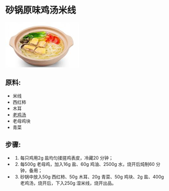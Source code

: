 # 砂锅原味鸡汤米线

![砂锅原味鸡汤米线](../images/砂锅原味鸡汤米线.png)

## 原料:

- 米线
- 西红柿
- 木耳
- [老鸡汤](/汤/老鸡汤.md)
- 老母鸡块
- 青菜

## 步骤:

- 1.  每只鸡用2g 盐均匀揉搓鸡表皮，冷藏20 分钟；
- 2.  每500g 老母鸡，加入16g 盐、60g 鸡油、2500g 水，烧开后炖制60 分钟，备用；
- 3.  砂锅中放入50g 西红柿、50g 木耳、20g 青菜、50g 鸡块、2g 盐、400g 老鸡汤，烧开后，下入250g 湿米线，烧开出品。
